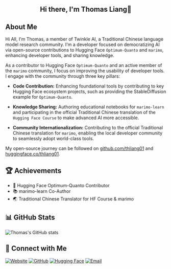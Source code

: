 ## <div align="center">Hi there, I'm Thomas Liang👋</div>  

## About Me

Hi All,  I'm Thomas, a member of Twinkle AI, a Traditional Chinese language model research community. I'm a developer focused on democratizing AI via open-source contributions to Hugging Face `Optimum-Quanto` and `marimo`, enhancing developer tools, and sharing knowledge.

As a contributor to Hugging Face `Optimum-Quanto` and an active member of the `marimo` community, I focus on improving the usability of developer tools. I engage with the community through three key pillars:

- **Code Contribution:** Enhancing foundational tools by contributing to key Hugging Face ecosystem projects, such as providing the StableDiffusion example for `Optimum-Quanto`.

- **Knowledge Sharing:** Authoring educational notebooks for `marimo-learn` and participating in the official Traditional Chinese translation of the `Hugging Face Course` to make advanced AI more accessible.

- **Community Internationalization:** Contributing to the official Traditional Chinese translation for `marimo`, enabling the local developer community to seamlessly adopt world-class tools.

My open-source journey can be followed on [github.com/thliang01](https://github.com/thliang01) and [huggingface.co/thliang01](https://huggingface.co/thliang01).

## 🏆 Achievements

- 🌟 Hugging Face Optimum-Quanto Contributor
- 📚 marimo-learn Co-Author
- 🌏 Traditional Chinese Translator for HF Course & marimo

## 📊 GitHub Stats
![Thomas's GitHub stats](https://github-readme-stats.vercel.app/api?username=thliang01&show_icons=true&theme=vue-dark)

## 🔗 Connect with Me

[![Website](https://img.shields.io/badge/🌐_Website-ating.dev-0A0A0A?style=for-the-badge)](https://ating.dev)
[![GitHub](https://img.shields.io/badge/GitHub-@thliang01-100000?style=for-the-badge&logo=github&logoColor=white)](https://github.com/thliang01)
[![Hugging Face](https://img.shields.io/badge/🤗_Hugging_Face-thliang01-FFD21E?style=for-the-badge)](https://huggingface.co/thliang01)
[![Email](https://img.shields.io/badge/📧_Email-thliang01@gmail.com-D14836?style=for-the-badge)](mailto:thliang01@gmail.com)
